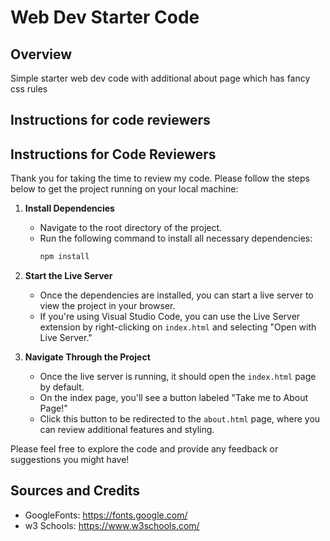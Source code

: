# Web Dev Starter Code

## Overview

Simple starter web dev code with additional about page which has fancy css rules

## Instructions for code reviewers

## Instructions for Code Reviewers

Thank you for taking the time to review my code. Please follow the steps below to get the project running on your local machine:

1. **Install Dependencies**

   - Navigate to the root directory of the project.
   - Run the following command to install all necessary dependencies:
     ```bash
     npm install
     ```

2. **Start the Live Server**

   - Once the dependencies are installed, you can start a live server to view the project in your browser.
   - If you're using Visual Studio Code, you can use the Live Server extension by right-clicking on `index.html` and selecting "Open with Live Server."

3. **Navigate Through the Project**
   - Once the live server is running, it should open the `index.html` page by default.
   - On the index page, you'll see a button labeled "Take me to About Page!"
   - Click this button to be redirected to the `about.html` page, where you can review additional features and styling.

Please feel free to explore the code and provide any feedback or suggestions you might have!

## Sources and Credits

- GoogleFonts: https://fonts.google.com/
- w3 Schools: https://www.w3schools.com/
